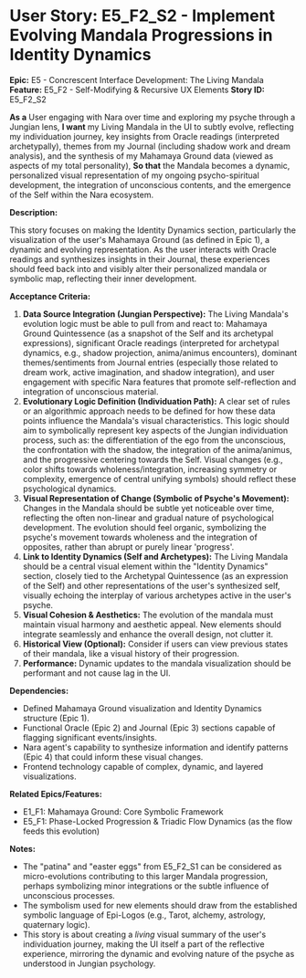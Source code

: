 # User Story: E5_F2_S2 - Implement Evolving Mandala Progressions in Identity Dynamics

**Epic:** E5 - Concrescent Interface Development: The Living Mandala
**Feature:** E5_F2 - Self-Modifying & Recursive UX Elements
**Story ID:** E5_F2_S2

**As a** User engaging with Nara over time and exploring my psyche through a Jungian lens,
**I want** my Living Mandala in the UI to subtly evolve, reflecting my individuation journey, key insights from Oracle readings (interpreted archetypally), themes from my Journal (including shadow work and dream analysis), and the synthesis of my Mahamaya Ground data (viewed as aspects of my total personality),
**So that** the Mandala becomes a dynamic, personalized visual representation of my ongoing psycho-spiritual development, the integration of unconscious contents, and the emergence of the Self within the Nara ecosystem.

**Description:**

This story focuses on making the Identity Dynamics section, particularly the visualization of the user's Mahamaya Ground (as defined in Epic 1), a dynamic and evolving representation. As the user interacts with Oracle readings and synthesizes insights in their Journal, these experiences should feed back into and visibly alter their personalized mandala or symbolic map, reflecting their inner development.

**Acceptance Criteria:**

1.  **Data Source Integration (Jungian Perspective):** The Living Mandala's evolution logic must be able to pull from and react to: Mahamaya Ground Quintessence (as a snapshot of the Self and its archetypal expressions), significant Oracle readings (interpreted for archetypal dynamics, e.g., shadow projection, anima/animus encounters), dominant themes/sentiments from Journal entries (especially those related to dream work, active imagination, and shadow integration), and user engagement with specific Nara features that promote self-reflection and integration of unconscious material.
2.  **Evolutionary Logic Definition (Individuation Path):** A clear set of rules or an algorithmic approach needs to be defined for how these data points influence the Mandala's visual characteristics. This logic should aim to symbolically represent key aspects of the Jungian individuation process, such as: the differentiation of the ego from the unconscious, the confrontation with the shadow, the integration of the anima/animus, and the progressive centering towards the Self. Visual changes (e.g., color shifts towards wholeness/integration, increasing symmetry or complexity, emergence of central unifying symbols) should reflect these psychological dynamics.
3.  **Visual Representation of Change (Symbolic of Psyche's Movement):** Changes in the Mandala should be subtle yet noticeable over time, reflecting the often non-linear and gradual nature of psychological development. The evolution should feel organic, symbolizing the psyche's movement towards wholeness and the integration of opposites, rather than abrupt or purely linear 'progress'.
4.  **Link to Identity Dynamics (Self and Archetypes):** The Living Mandala should be a central visual element within the "Identity Dynamics" section, closely tied to the Archetypal Quintessence (as an expression of the Self) and other representations of the user's synthesized self, visually echoing the interplay of various archetypes active in the user's psyche.
5.  **Visual Cohesion & Aesthetics:** The evolution of the mandala must maintain visual harmony and aesthetic appeal. New elements should integrate seamlessly and enhance the overall design, not clutter it.
6.  **Historical View (Optional):** Consider if users can view previous states of their mandala, like a visual history of their progression.
7.  **Performance:** Dynamic updates to the mandala visualization should be performant and not cause lag in the UI.

**Dependencies:**

*   Defined Mahamaya Ground visualization and Identity Dynamics structure (Epic 1).
*   Functional Oracle (Epic 2) and Journal (Epic 3) sections capable of flagging significant events/insights.
*   Nara agent's capability to synthesize information and identify patterns (Epic 4) that could inform these visual changes.
*   Frontend technology capable of complex, dynamic, and layered visualizations.

**Related Epics/Features:**

*   E1_F1: Mahamaya Ground: Core Symbolic Framework
*   E5_F1: Phase-Locked Progression & Triadic Flow Dynamics (as the flow feeds this evolution)

**Notes:**

*   The "patina" and "easter eggs" from E5_F2_S1 can be considered as micro-evolutions contributing to this larger Mandala progression, perhaps symbolizing minor integrations or the subtle influence of unconscious processes.
*   The symbolism used for new elements should draw from the established symbolic language of Epi-Logos (e.g., Tarot, alchemy, astrology, quaternary logic).
*   This story is about creating a *living* visual summary of the user's individuation journey, making the UI itself a part of the reflective experience, mirroring the dynamic and evolving nature of the psyche as understood in Jungian psychology.